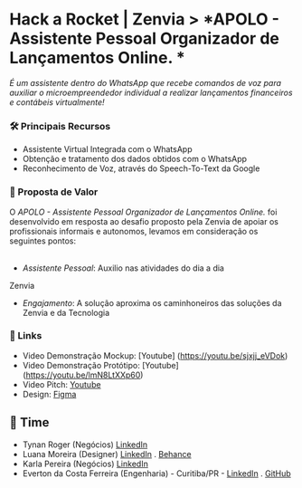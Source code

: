 # Hack a Rocket | Zenvia > *APOLO - Assistente Pessoal Organizador de Lançamentos Online.  *

*É um assistente dentro do WhatsApp que recebe comandos de voz para auxiliar o microempreendedor individual a realizar lançamentos financeiros e contábeis virtualmente!*

### 🛠 Principais Recursos
- Assistente Virtual Integrada com o WhatsApp
- Obtenção e tratamento dos dados obtidos com o WhatsApp
- Reconhecimento de Voz, através do Speech-To-Text da Google

### 🤝 Proposta de Valor
O *APOLO - Assistente Pessoal Organizador de Lançamentos Online.* foi desenvolvido em resposta ao desafio proposto pela Zenvia de apoiar os profissionais informais e autonomos, levamos em consideração os seguintes pontos:<br /><br />

- *Assistente Pessoal*: Auxilio nas atividades do dia a dia 
 
 Zenvia
- *Engajamento*: A solução aproxima os caminhoneiros das soluções da Zenvia e da Tecnologia 

 ### 🔗 Links
- Video Demonstração Mockup: [Youtube] (https://youtu.be/sjxjj_eVDok)
- Video Demonstração Protótipo: [Youtube] (https://youtu.be/lmN8LtXXp60)
- Video Pitch: [Youtube](https://youtu.be/EqWGh9J7Tfo)
- Design: [Figma](https://www.figma.com/file/4MVhF3bzHQ62CT5qQzWVTk/Untitled?node-id=2%3A0)
 

 ## 💪 Time
- Tynan Roger (Negócios) [LinkedIn](https://www.linkedin.com/in/taynano) 
- Luana Moreira (Designer) [LinkedIn](https://www.linkedin.com/in/luana-moreira-9b9b9310b/) . [Behance](#)
- Karla Pereira (Negócios) [LinkedIn](https://www.linkedin.com/in/karla-pereira/)
- Everton da Costa Ferreira (Engenharia) - Curitiba/PR - [LinkedIn](https://www.linkedin.com/in/evertonferreira96/) . [GitHub](https://github.com/evertonferreira96)
